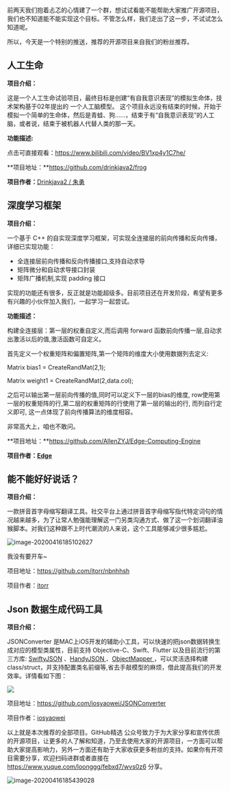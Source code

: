 前两天我们抱着忐忑的心情建了一个群，想试试看能不能帮助大家推广开源项目，我们也不知道能不能实现这个目标。不管怎么样，我们走出了这一步，不试试怎么知道呢。

所以，今天是一个特别的推送，推荐的开源项目来自我们的粉丝推荐。

## 人工生命

**项目介绍：**

这是一个人工生命试验项目，最终目标是创建“有自我意识表现”的模拟生命体，技术架构基于02年提出的 一个人工脑模型。  这个项目永远没有结束的时候，开始于模拟一个简单的生命体，然后是青蛙、狗......，结束于有“自我意识表现”的人工脑，或者说，结束于被机器人代替人类的那一天。



**功能描述:**

点击可直接观看：https://www.bilibili.com/video/BV1xp4y1C7he/

**项目地址：**https://github.com/drinkjava2/frog

**项目作者：**[Drinkjava2 / 朱勇](https://github.com/drinkjava2)



## 深度学习框架

**项目介绍：**

一个基于 C++ 的自实现深度学习框架，可实现全连接层的前向传播和反向传播，详细已实现功能：

-  全连接层前向传播和反向传播接口,支持自动求导
-  矩阵微分和自动求导接口封装
-  矩阵广播机制,实现 padding 接口

实现的功能还有很多，反正就是功能超级多。目前项目还在开发阶段，希望有更多有兴趣的小伙伴加入我们，一起学习一起尝试。



**功能描述：**

构建全连接层：第一层的权重自定义,而后调用 forward 函数前向传播一层,自动求出激活以后的值,激活函数可自定义。

首先定义一个权重矩阵和偏置矩阵,第一个矩阵的维度大小使用数据列去定义:

Matrix bias1 = CreateRandMat(2,1);

Matrix weight1 = CreateRandMat(2,data.col);

之后可以输出第一层前向传播的值,同时可以定义下一层的bias的维度, row使用第一层的权重矩阵的行,第二层的权重矩阵的行使用了第一层的输出的行, 而列自行定义即可, 这一点体现了前向传播算法的维度相容。

非常高大上，咱也不敢问。



**项目地址：**https://github.com/AllenZYJ/Edge-Computing-Engine

**项目作者：[Edge](https://github.com/AllenZYJ)** 



## 能不能好好说话？

**项目介绍：**

一款拼音首字母缩写翻译工具。社交平台上通过拼音首字母缩写指代特定词句的情况越来越多，为了让常人勉强能理解这一门另类沟通方式、做了这一个划词翻译油猴脚本。对我们这种跟不上时代潮流的人来说，这个工具能够减少很多尴尬。

![image-20200416185102627](https://7465-test-3c9b5e-1-1301419220.tcb.qcloud.la/mac_github_images/compress_image-20200416185102627.png)

我没有要开车~

项目地址：https://github.com/itorr/nbnhhsh

项目作者：[itorr](https://github.com/itorr)



## Json 数据生成代码工具

**项目介绍：**

JSONConverter 是MAC上iOS开发的辅助小工具，可以快速的把json数据转换生成对应的模型类属性，目前支持 Objective-C、Swift、Flutter 以及目前流行的第三方库: [SwiftyJSON](https://github.com/SwiftyJSON/SwiftyJSON) 、[HandyJSON ](https://github.com/alibaba/HandyJSON)、[ObjectMapper ](https://github.com/Hearst-DD/ObjectMapper)，可以灵活选择构建class/struct，并支持配置类名前缀等,省去手敲模型的麻烦，借此提高我们的开发效率。详情看如下图：

![](https://camo.githubusercontent.com/154dc0908b90d75365463faacb69597ee5249488/68747470733a2f2f75706c6f61642d696d616765732e6a69616e7368752e696f2f75706c6f61645f696d616765732f323234303534392d383263353965646665326237383364312e706e673f696d6167654d6f6772322f6175746f2d6f7269656e742f7374726970253743696d61676556696577322f322f772f31323430)

项目地址：https://github.com/iosyaowei/JSONConverter

项目作者：[iosyaowei](https://github.com/iosyaowei)



以上就是本次推荐的全部项目。GitHub精选 公众号致力于为大家分享和宣传优质的开源项目，让更多的人了解和知道，乃至去使用大家的开源项目，一方面可以帮助大家提高影响力，另外一方面还有助于大家收获更多粉丝的支持。如果你有开项目需要分享，欢迎扫码进群或者直接在 https://www.yuque.com/loonggg/febxd7/wvs0z6 分享。

![image-20200416185439028](https://7465-test-3c9b5e-1-1301419220.tcb.qcloud.la/mac_github_images/compress_image-20200416185439028.png)



